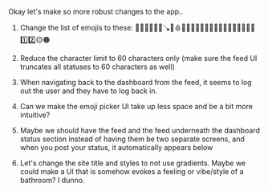Okay let's make so more robust changes to the app..

1. Change the list of emojis to these: 🚽🧻💩💨🚾🧼🪠🚻🩸💧💦😌😣🤢🤮🥴😮‍💨😳😵🌾🍦📱📖💭1️⃣2️⃣🟡🟤

2. Reduce the character limit to 60 characters only (make sure the feed UI truncates all statuses to 60 characters as well)

3. When navigating back to the dashboard from the feed, it seems to log out the user and they have to log back in.

4. Can we make the emoji picker UI take up less space and be a bit more intuitive?

5. Maybe we should have the feed and the feed underneath the dashboard status section instead of having them be two separate screens, and when you post your status, it automatically appears below

6. Let's change the site title and styles to not use gradients. Maybe we could make a UI that is somehow evokes a feeling or vibe/style of a bathroom? I dunno.